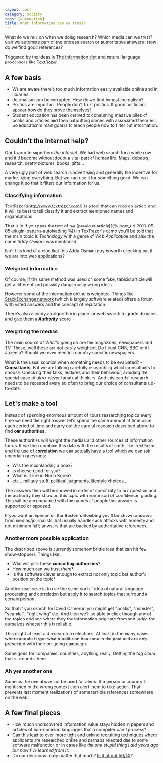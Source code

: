 ```yaml
---
layout: post
category: society
tags: [automation]
title: What information can we trust?
---
```


What do we rely on when we doing research? Which media can we trust? Can we automate part of the endless search of authoritative answers? How do we find good references?

Triggered by the ideas in [The information diet](http://www.youtube.com/watch?v=lNFNOSzik14) and natural language processors like [TextRazor](http://www.textrazor.com/).

## A few basis
 * We are aware there's too much information easily available online and in libraries. 
 * Journalism can be corrupted. How do we find honest journalism?
 * Politics are important. People don't trust politics. If good politicians appear how do they prove themselves?
 * Student education has been derived to consuming massive piles of books and articles and then outputting names with associated theories. So education's main goal is to teach people how to filter out information.

## Couldn't the internet help?
Our favourite superhero *the internet*. We had web search for a while now and it'd become without doubt a vital part of human life. Maps, debates, research, pretty pictures, books, gifts...

A very ugly part of web search is advertising and generally the incentive for market-izing everything. But we can use it for something good. We can change it so that it filters out information for us.

### Classifying information
TextRazor](http://www.textrazor.com/) is a tool that can read an article and it will its best to tell classify it and extract mentioned names and organisations.

That is in if you pass the text of my [previous article]({% post_url 2013-05-05-plugin-pattern-autoloading %}) in [TexTrazor's demo](http://www.textrazor.com/demo) you'll be told that the main topic is *Technology* with a genre of *Web Application* and also the name *Addy Osmani* was mentioned. 

Isn't this kind of a clue that this Addy Osmani guy is worth checking out if we are into web applications?

### Weighted information
Of course, if the same method was used on some fake, tabloid article will get a different and possibly dangerously wrong ideas. 

However some of the information online is weighted. Things like [StackExchange network](http://stackexchange.com/sites) (which is largely software related) offers a forum with voted answers and the concept of reputation.

There's also already an algorithm in place for web search to grade domains and give them a ***Authority*** score

### Weighting the medias
The main source of *What's going on* are the magazines, newspapers and TV. These, well these are not easily weighted. Do I trust CNN, BBC or Al Jazeera? Should we even mention country-specific newspapers.

What is the usual solution when something needs to be evaluated? - **Consultants**. But we are talking carefully researching which consultants to choose. Checking their talks, lectures and their behaviour, avoiding the special case of *ultra-clever* fanatical thinkers. And this careful research needs to be repeated every so often to bring our choice of consultants up-to-date.

## Let's make a tool 
Instead of spending enormous amount of hours researching topics every time we need the right answer let's spend the same amount of time once each period of time and carry out the careful research described above to find **our authorities**.

These authorities will weight the medias and other sources of information for us. If we then combine this data with the results of smth. like TextRazor and the use of [**correlation**](http://en.wikipedia.org/wiki/Correlation_and_dependence) we can actually have a tool which we can ask uncertain questions:

 - Was the moonlanding a hoax?
 - Is cheese good for you?
 - What is it like in North Korea?
 - etc... military stuff, political judgments, lifestyle choices...

The answers then will be showed in order of specificity to our question and the authority they show on this topic with some sort of confidence, grading. This will be accompanied with the names of people this answer is supported or opposed.

If you want an opinion on the Boston's Bombing you'll be shown answers from medias/journalists that usually handle such attacks with honesty and not minimum faff; anwsers that are backed by authoritative references.

### Another more possible application
The described above is currently somehow brittle idea that can hit few show-stoppers. Things like:

 - Who will pick these **consulting authorities**?
 - How much can we trust *them*?
 - Is the software clever enough to extract not only topic but author's position on the topic?

Another use-case is to use the same sort of idea of natural language processing and correlation but apply it to search topics that surround a certain person.

So that if you search for David Cameron you might get "politic", "minister", "scandal", "right wing" etc. And then we'll be able to click through any of the topics and see where they the information originate from and judge for ourselves whether this is reliable. 

This might at least aid research on elections. At least in the many cases where people forget what a politician has done in the past and are only presented with their on-going campaign.

Same goes for companies, countries, anything really. Getting the *tag cloud* that surrounds them. 

### Ah yes another one
Same as the one above but be used for alerts. If a person or country is mentioned in the wrong context then alert them to take action. That prevents last moment realizations of some terrible references somewhere on the web.

## A few final pieces

 * How much undiscovered information value stays hidden in papers and articles of non-common languages that a computer can't process?
 * Can this lead to even more tight and unkind recruiting techniques where applicants are researched online and perhaps rejected due to some software malfunction or in cases like *the one stupid thing I did years ago but now I've learned from it*.
 * Do our decisions really matter that much? [Is it all not 50/50](http://jivot.napopa.com/2013/03/5050/)?